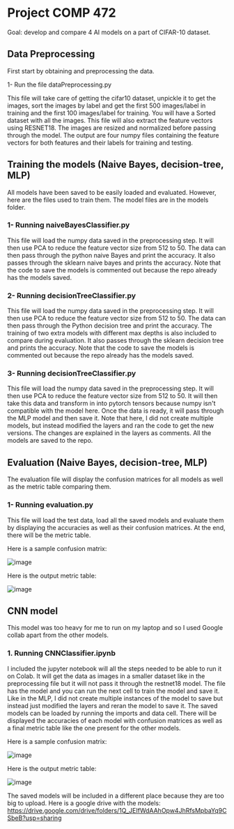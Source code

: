 # Project COMP 472
Goal: develop and compare 4 AI models on a part of CIFAR-10 dataset.

## Data Preprocessing
First start by obtaining and preprocessing the data.

1- Run the file dataPreprocessing.py

This file will take care of getting the cifar10 dataset, unpickle it to get the images, sort the images by label and get the first 500 images/label in training and the first 100 images/label for training. You will have a Sorted dataset with all the images. This file will also extract the feature vectors using RESNET18. The images are resized and normalized before passing through the model. The output are four numpy files containing the feature vectors for both features and their labels for training and testing.

 ## Training the models (Naive Bayes, decision-tree, MLP)

All models have been saved to be easily loaded and evaluated. However, here are the files used to train them. The model files are in the models folder.

### 1- Running naiveBayesClassifier.py

 This file will load the numpy data saved in the preprocessing step. It will then use PCA to reduce the feature vector size from 512 to 50. The data can then pass through the python naive Bayes and print the accuracy. It also passes through the sklearn naive bayes and prints the accuracy. Note that the code to save the models is commented out because the repo already has the models saved.

### 2- Running decisionTreeClassifier.py

 This file will load the numpy data saved in the preprocessing step. It will then use PCA to reduce the feature vector size from 512 to 50. The data can then pass through the Python decision tree and print the accuracy. The training of two extra models with different max depths is also included to compare during evaluation. It also passes through the sklearn decision tree and prints the accuracy. Note that the code to save the models is commented out because the repo already has the models saved.
 
### 3- Running decisionTreeClassifier.py

 This file will load the numpy data saved in the preprocessing step. It will then use PCA to reduce the feature vector size from 512 to 50. It will then take this data and transform in into pytorch tensors because numpy isn't compatible with the model here. Once the data is ready, it will pass through the MLP model and then save it. Note that here, I did not create multiple models, but instead modified the layers and ran the code to get the new versions. The changes are explained in the layers as comments. All the models are saved to the repo.

 ## Evaluation (Naive Bayes, decision-tree, MLP)
 The evaluation file will display the confusion matrices for all models as well as the metric table comparing them. 

 ### 1- Running evaluation.py
 This file will load the test data, load all the saved models and evaluate them by displaying the accuracies as well as their confusion matrices. At the end, there will be the metric table.
 
Here is a sample confusion matrix:

![image](https://github.com/user-attachments/assets/64445fe0-f494-403b-b12a-2dfabc873d76)

Here is the output metric table:

![image](https://github.com/user-attachments/assets/bbaaec2d-33f7-42e7-9cc1-87a71c3e17e4)

## CNN model 
This model was too heavy for me to run on my laptop and so I used Google collab apart from the other models.
### 1. Running CNNClassifier.ipynb
 I included the jupyter notebook will all the steps needed to be able to run it on Colab.
 It will get the data as images in a smaller dataset like in the preprocessing file but it will not pass it through the restnet18 model. The file has the model and you can run the next cell to train the model and save it. Like in the MLP, I did not create multiple instances of the model to save but instead just modified the layers and reran the model to save it. The saved models can be loaded by running the imports and data cell. There will be displayed the accuracies of each model with confusion matrices as well as a final metric table like the one present for the other models.

Here is a sample confusion matrix:

![image](https://github.com/user-attachments/assets/b2f4070d-4cd8-41c8-a985-4d0dd78bf4de)

Here is the output metric table:

![image](https://github.com/user-attachments/assets/ead01974-c906-41cd-afbd-c7798fe489dc)

The saved models will be included in a different place because they are too big to upload.
Here is a google drive with the models: https://drive.google.com/drive/folders/1Q_JEIfWdAAhOpw4JhRfsMpbaYq9CSbeB?usp=sharing










 
